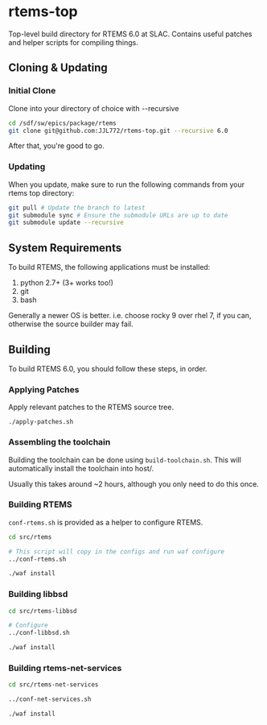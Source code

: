 # rtems-top

Top-level build directory for RTEMS 6.0 at SLAC. Contains useful patches and helper scripts for compiling things.

## Cloning & Updating

### Initial Clone

Clone into your directory of choice with --recursive
```sh
cd /sdf/sw/epics/package/rtems
git clone git@github.com:JJL772/rtems-top.git --recursive 6.0
```

After that, you're good to go.

### Updating 

When you update, make sure to run the following commands from your rtems top directory:
```sh
git pull # Update the branch to latest
git submodule sync # Ensure the submodule URLs are up to date
git submodule update --recursive
```

## System Requirements

To build RTEMS, the following applications must be installed:
1. python 2.7+ (3+ works too!)
2. git
3. bash

Generally a newer OS is better. i.e. choose rocky 9 over rhel 7, if you can, otherwise the source builder may fail.

## Building

To build RTEMS 6.0, you should follow these steps, in order.

### Applying Patches

Apply relevant patches to the RTEMS source tree.
```
./apply-patches.sh
```

### Assembling the toolchain

Building the toolchain can be done using `build-toolchain.sh`. This will automatically install the toolchain into host/<hostarch>.

Usually this takes around ~2 hours, although you only need to do this once.

### Building RTEMS

`conf-rtems.sh` is provided as a helper to configure RTEMS.

```sh
cd src/rtems

# This script will copy in the configs and run waf configure
../conf-rtems.sh

./waf install
```

### Building libbsd

```sh
cd src/rtems-libbsd

# Configure
../conf-libbsd.sh

./waf install
```

### Building rtems-net-services

```sh
cd src/rtems-net-services

../conf-net-services.sh

./waf install
```
